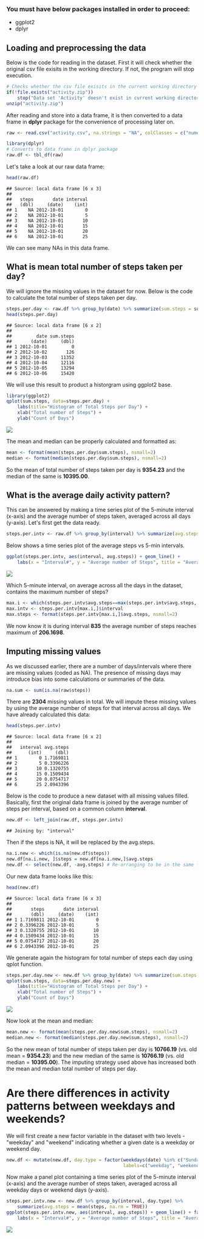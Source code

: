 ### You must have below packages installed in order to proceed:
- ggplot2
- dplyr

## Loading and preprocessing the data

Below is the code for reading in the dataset. First it will check whether the original csv file exisits in the working directory. If not, the program will stop execution. 


```r
# Checks whether the csv file exisits in the current working directory
if(!file.exists("activity.zip"))
    stop("Data set 'Activity' doesn't exist in current working directory.")
unzip("activity.zip")
```
After reading and store into a data frame, it is then converted to a data frame in **dplyr** package for the convenience of processing later on.

```r
raw <- read.csv("activity.csv", na.strings = "NA", colClasses = c("numeric", "Date", "integer"))

library(dplyr)
# Converts to data frame in dplyr package
raw.df <- tbl_df(raw)
```
Let's take a look at our raw data frame:

```r
head(raw.df)
```

```
## Source: local data frame [6 x 3]
## 
##   steps       date interval
##   (dbl)     (date)    (int)
## 1    NA 2012-10-01        0
## 2    NA 2012-10-01        5
## 3    NA 2012-10-01       10
## 4    NA 2012-10-01       15
## 5    NA 2012-10-01       20
## 6    NA 2012-10-01       25
```
We can see many NAs in this data frame.

## What is mean total number of steps taken per day?

We will ignore the missing values in the dataset for now. Below is the code to calculate the total number of steps taken per day.


```r
steps.per.day <- raw.df %>% group_by(date) %>% summarize(sum.steps = sum(steps, na.rm = TRUE))
head(steps.per.day)
```

```
## Source: local data frame [6 x 2]
## 
##         date sum.steps
##       (date)     (dbl)
## 1 2012-10-01         0
## 2 2012-10-02       126
## 3 2012-10-03     11352
## 4 2012-10-04     12116
## 5 2012-10-05     13294
## 6 2012-10-06     15420
```
We will use this result to product a historgram using ggplot2 base.

```r
library(ggplot2)
qplot(sum.steps, data=steps.per.day) + 
    labs(title="Histogram of Total Steps per Day") + 
    xlab("Total number of Steps") +
    ylab("Count of Days")
```

![](PA1_template_files/figure-html/unnamed-chunk-5-1.png)<!-- -->

The mean and median can be properly calculated and formatted as:

```r
mean <- format(mean(steps.per.day$sum.steps), nsmall=2)
median <- format(median(steps.per.day$sum.steps), nsmall=2)
```
So the mean of total number of steps taken per day is **9354.23** and the median of the same is **10395.00**.

## What is the average daily activity pattern?
This can be answered by making a time series plot of the 5-minute interval (x-axis) and the average number of steps taken, averaged across all days (y-axis). Let's first get the data ready.

```r
steps.per.intv <- raw.df %>% group_by(interval) %>% summarize(avg.steps = mean(steps, na.rm = TRUE))
```
Below shows a time series plot of the average steps vs 5-min intervals.

```r
ggplot(steps.per.intv, aes(interval, avg.steps)) + geom_line() +
    labs(x = "Interval#", y = "Average number of Steps", title = "Average Daily Activity")
```

![](PA1_template_files/figure-html/unnamed-chunk-8-1.png)<!-- -->

Which 5-minute interval, on average across all the days in the dataset, contains the maximum number of steps?

```r
max.i <- which(steps.per.intv$avg.steps==max(steps.per.intv$avg.steps, na.rm = TRUE))
max.intv <- steps.per.intv[max.i,]$interval
max.steps <- format(steps.per.intv[max.i,]$avg.steps, nsmall=2)
```
We now know it is during interval **835** the average number of steps reaches maximum of **206.1698**.

## Imputing missing values
As we discussed earlier, there are a number of days/intervals where there are missing values (coded as NA). The presence of missing days may introduce bias into some calculations or summaries of the data.

```r
na.sum <- sum(is.na(raw$steps))
```
There are **2304** missing values in total. We will impute these missing values by using the average number of steps for that interval across all days. We have already calculated this data:

```r
head(steps.per.intv)
```

```
## Source: local data frame [6 x 2]
## 
##   interval avg.steps
##      (int)     (dbl)
## 1        0 1.7169811
## 2        5 0.3396226
## 3       10 0.1320755
## 4       15 0.1509434
## 5       20 0.0754717
## 6       25 2.0943396
```
Below is the code to produce a new dataset with all missing values filled. Basically, first the original data frame is joined by the average number of steps per interval, based on a common column **interval**.

```r
new.df <- left_join(raw.df, steps.per.intv)
```

```
## Joining by: "interval"
```
Then if the steps is NA, it will be replaced by the avg.steps.

```r
na.i.new <- which(is.na(new.df$steps))
new.df[na.i.new, ]$steps = new.df[na.i.new,]$avg.steps
new.df <- select(new.df, -avg.steps) # Re-arranging to be in the same format as original
```
Our new data frame looks like this:

```r
head(new.df)
```

```
## Source: local data frame [6 x 3]
## 
##       steps       date interval
##       (dbl)     (date)    (int)
## 1 1.7169811 2012-10-01        0
## 2 0.3396226 2012-10-01        5
## 3 0.1320755 2012-10-01       10
## 4 0.1509434 2012-10-01       15
## 5 0.0754717 2012-10-01       20
## 6 2.0943396 2012-10-01       25
```
We generate again the histogram for total number of steps each day using qplot function.

```r
steps.per.day.new <- new.df %>% group_by(date) %>% summarize(sum.steps = sum(steps, na.rm = TRUE))
qplot(sum.steps, data=steps.per.day.new) + 
    labs(title="Histogram of Total Steps per Day") + 
    xlab("Total number of Steps") +
    ylab("Count of Days")
```

![](PA1_template_files/figure-html/unnamed-chunk-15-1.png)<!-- -->

Now look at the mean and median:

```r
mean.new <- format(mean(steps.per.day.new$sum.steps), nsmall=2)
median.new <- format(median(steps.per.day.new$sum.steps), nsmall=2)
```
So the new mean of total number of steps taken per day is **10766.19** (vs. old mean = **9354.23**) and the new median of the same is **10766.19** (vs. old median = **10395.00**). The imputing strategy used above has increased both the mean and median total number of steps per day.

# Are there differences in activity patterns between weekdays and weekends?
We will first create a new factor variable in the dataset with two levels - "weekday" and "weekend" indicating whether a given date is a weekday or weekend day.

```r
new.df <- mutate(new.df, day.type = factor(weekdays(date) %in% c("Sunday", "Saturday"), 
                                           labels=c("weekday", "weekend")))
```
Now make a panel plot containing a time series plot of the 5-minute interval (x-axis) and the average number of steps taken, averaged across all weekday days or weekend days (y-axis).

```r
steps.per.intv.new <- new.df %>% group_by(interval, day.type) %>% 
    summarize(avg.steps = mean(steps, na.rm = TRUE))
ggplot(steps.per.intv.new, aes(interval, avg.steps)) + geom_line() + facet_grid(day.type ~ .) +
    labs(x = "Interval#", y = "Average number of Steps", title = "Average Daily Activity")
```

![](PA1_template_files/figure-html/unnamed-chunk-18-1.png)<!-- -->
